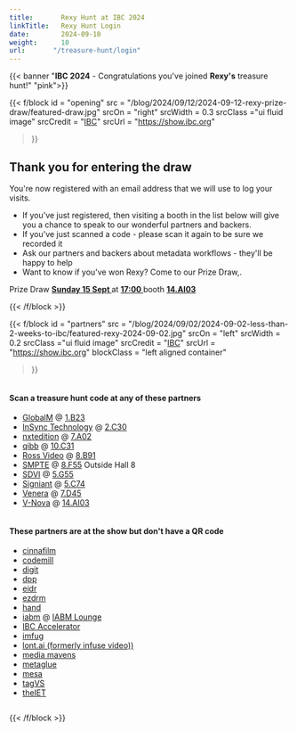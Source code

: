 ```yaml
---
title:       Rexy Hunt at IBC 2024
linkTitle:   Rexy Hunt Login
date:        2024-09-10
weight:      10
url:       "/treasure-hunt/login"
---
```

<!-- markdownlint-disable MD001 MD034 -->
<div class="ui center aligned  segment">

{{< banner "**<span class='ui red text'>IBC 2024</span>** - Congratulations you've joined **Rexy's** treasure hunt!" "pink">}}

{{< f/block
  id    = "opening"
  src   = "/blog/2024/09/12/2024-09-12-rexy-prize-draw/featured-draw.jpg"
  srcOn = "right"
  srcWidth = 0.3
  srcClass ="ui fluid image"
  srcCredit = "[IBC](https://show.ibc.org)"
  srcUrl = "https://show.ibc.org"
>}}

## Thank you for entering the draw

You're now registered with an email address that we will use to log your visits.

* If you've just registered, then visiting a booth in the list below will give
  you a chance to speak to our wonderful partners and backers.
* If you've just scanned a code - please scan it again to be sure we recorded it
* Ask our partners and backers about metadata workflows - they'll be happy to help
* Want to know if you've won Rexy? Come to our Prize Draw,.

<div class="ui olive centered message">
Prize Draw
<a href="https://ibc2024.mapyourshow.com/8_0/floorplan/?st=keyword&hallID=J&sv=V-NOVA&selectedBooth=14.AI03"><strong>
Sunday 15 Sept
</strong></a>
at
<a href="https://ibc2024.mapyourshow.com/8_0/floorplan/?st=keyword&hallID=J&sv=V-NOVA&selectedBooth=14.AI03"><strong>
17:00
</strong></a>
booth
<a href="https://ibc2024.mapyourshow.com/8_0/floorplan/?st=keyword&hallID=J&sv=V-NOVA&selectedBooth=14.AI03"><strong>
14.AI03
</strong></a>
</div>

[rxydraw]: https://ibc2024.mapyourshow.com/8_0/floorplan/?st=keyword&hallID=J&sv=V-NOVA&selectedBooth=14.AI03
{{< /f/block >}}

{{< f/block
  id    = "partners"
  src   = "/blog/2024/09/02/2024-09-02-less-than-2-weeks-to-ibc/featured-rexy-2024-09-02.jpg"
  srcOn = "left"
  srcWidth = 0.2
  srcClass ="ui fluid image"
  srcCredit = "[IBC](https://show.ibc.org)"
  srcUrl = "https://show.ibc.org"
  blockClass = "left aligned container"
>}}
<!-- markdownlint-disable MD025 -->

<div class="ui two column stackable celled grid">
<div class="left aligned column">

#### Scan a treasure hunt code at any of these partners

<!-- * [bbc (r&d)](https://www.bbc.co.uk/programmes/p0f8xhj4/) -->
* [GlobalM](/blog/2024/08/28/2024-08-28-thank-you-globalm/)
  @ [1.B23](https://ibc2024.mapyourshow.com/8_0/floorplan/?st=keyword&hallID=A&selectedBooth=1.B23)
* [InSync Technology](/blog/2024/09/11/2024-09-11-thank-you-insync-technology/)
  @ [2.C30](https://ibc2024.mapyourshow.com/8_0/floorplan/?hallID=M&selectedBooth=2.C30)
* [nxtedition](/blog/2024/08/21/2024-08-21-thank-you-nxtedition/)
  @ [7.A02](https://ibc2024.mapyourshow.com/8_0/floorplan/?hallID=C&selectedBooth=7.A02)
* [qibb](/blog/2024/08/27/2024-08-27-thank-you-qibb/)
  @ [10.C31](https://ibc2024.mapyourshow.com/8_0/floorplan/?st=keyword&sv=10..c31&hallID=F&selectedBooth=10.C31)
* [Ross Video](https://ross.com)
  @ [8.B91](https://ibc2024.mapyourshow.com/8_0/floorplan/?hallID=D&selectedBooth=8.B91)
* [SMPTE](https://www.smpte.org/rapid-industry-solutions/on-set-virtual-production)
  @ [8.F55](https://ibc2024.mapyourshow.com/8_0/floorplan/?st=keyword&sv=smpte&hallID=D&selectedBooth=8.F55)
  Outside Hall 8
* [SDVI](/blog/2024/08/22/2024-08-22-thank-you-sdvi/)
  @ [5.G55](https://ibc2024.mapyourshow.com/8_0/floorplan/?hallID=K&selectedBooth=5.G55)
* [Signiant](/blog/2024/09/05/2024-09-05-thank-you-signiant/)
  @ [5.C74](https://ibc2024.mapyourshow.com/8_0/floorplan/?st=keyword&sv=Signiant&hallID=K&selectedBooth=5.C74)
* [Venera](/blog/2024/08/29/2024-08-29-thank-you-venera/)
  @ [7.D45](https://ibc2024.mapyourshow.com/8_0/floorplan/?hallID=C&selectedBooth=7.D45)
* [V-Nova](/blog/2024/08/23/2024-08-23-thank-you-v-nova/)
  @ [14.AI03](https://ibc2024.mapyourshow.com/8_0/floorplan/?st=keyword&hallID=J&sv=V-NOVA&selectedBooth=14.AI03)

</div>
<div class="left aligned column">

#### These partners are at the show but don't have a QR code

* [cinnafilm](https://cinnafilm.com/)
* [codemill](https://www.codemill.se/)
* [digit](https://studiodigit.co.uk/)
* [dpp](https://www.dpp.com/)
* [eidr](https://www.eidr.org/)
* [ezdrm](https://ezdrm.com/)
* [hand](https://handidentity.com/)
* [iabm](https://theiabm.org/)
@ [IABM Lounge](https://ibc2024.mapyourshow.com/8_0/floorplan/?st=keyword&sv=IABM&hallID=F&selectedBooth=10.Forum%20Lounge)
* [IBC Accelerator](https://show.ibc.org/accelerators-2024-challenges)
* [imfug](https://imfug.com/)
* [lont.ai (formerly infuse video))](https://www.lont.ai/)
* [media mavens](https://metarex.media/)
* [metaglue](https://metaglue.com/)
* [mesa](https://www.mesaonline.org/)
* [tagVS](https://tagvs.com/)
* [theIET](https://events.theiet.org/events/driving-metadata-with-ai-responsive-narrative-factory/)

</div>
</div>

{{< /f/block >}}
